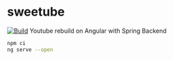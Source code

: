 # sweetube
[![Build](https://github.com/jmoldi/sweetube/actions/workflows/build.yml/badge.svg)](https://github.com/jmoldi/sweetube/actions/workflows/build.yml)
Youtube rebuild on Angular with Spring Backend
```sh
npm ci
ng serve --open
```
